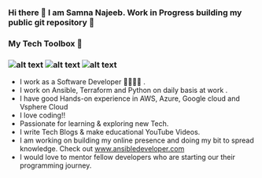 ### Hi there 👋 I am Samna Najeeb. Work in Progress building my public git repository 🔭 



### My Tech Toolbox 🧰
### ![alt text](https://upload.wikimedia.org/wikipedia/commons/0/05/Ansible_Logo.png) ![alt text](https://www.datocms-assets.com/2885/1620155113-brandhcterraformprimaryattributedcolor.svg) ![alt text](https://freepngimg.com/png/14702-python-logo-png-image)

- I work as a Software Developer 👩‍💻👩‍💻 .
- I work on Ansible, Terraform and Python on daily basis at work .
- I have good Hands-on experience in AWS, Azure, Google cloud and Vsphere Cloud 
- I love coding!!
- Passionate for learning & exploring new Tech. 
- I write Tech Blogs & make educational YouTube Videos.
- I am working on building my online presence and doing my bit to spread knowledge. Check out www.ansibledeveloper.com 
- I would love to  mentor fellow developers who are starting our their programming journey.


<!--
**samnanajeeb/samnanajeeb** is a ✨ _special_ ✨ repository because its `README.md` (this file) appears on your GitHub profile.

Here are some ideas to get you started:

- 🔭 I’m currently working on ...
- 🌱 I’m currently learning ...
- 👯 I’m looking to collaborate on ...
- 🤔 I’m looking for help with ...
- 💬 Ask me about ...
- 📫 How to reach me: ...
- 😄 Pronouns: ...
- ⚡ Fun fact: ...
-->

